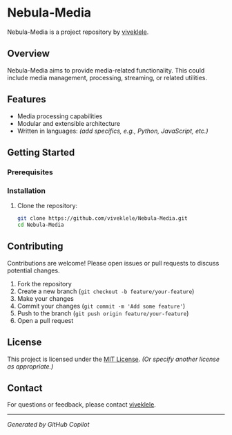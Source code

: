 # Nebula-Media

Nebula-Media is a project repository by [viveklele](https://github.com/viveklele).

## Overview

Nebula-Media aims to provide media-related functionality. This could include media management, processing, streaming, or related utilities.

## Features

- Media processing capabilities
- Modular and extensible architecture
- Written in languages: *(add specifics, e.g., Python, JavaScript, etc.)*

## Getting Started

### Prerequisites

### Installation

1. Clone the repository:
    ```bash
    git clone https://github.com/viveklele/Nebula-Media.git
    cd Nebula-Media
    ```

## Contributing

Contributions are welcome! Please open issues or pull requests to discuss potential changes.

1. Fork the repository
2. Create a new branch (`git checkout -b feature/your-feature`)
3. Make your changes
4. Commit your changes (`git commit -m 'Add some feature'`)
5. Push to the branch (`git push origin feature/your-feature`)
6. Open a pull request

## License

This project is licensed under the [MIT License](LICENSE). *(Or specify another license as appropriate.)*

## Contact

For questions or feedback, please contact [viveklele](https://github.com/viveklele).

---
*Generated by GitHub Copilot*
